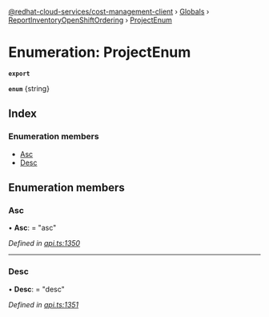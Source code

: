 [@redhat-cloud-services/cost-management-client](../README.md) › [Globals](../globals.md) › [ReportInventoryOpenShiftOrdering](../modules/reportinventoryopenshiftordering.md) › [ProjectEnum](reportinventoryopenshiftordering.projectenum.md)

# Enumeration: ProjectEnum

**`export`** 

**`enum`** {string}

## Index

### Enumeration members

* [Asc](reportinventoryopenshiftordering.projectenum.md#asc)
* [Desc](reportinventoryopenshiftordering.projectenum.md#desc)

## Enumeration members

###  Asc

• **Asc**: = "asc"

*Defined in [api.ts:1350](https://github.com/RedHatInsights/javascript-clients/blob/master/packages/cost-management/api.ts#L1350)*

___

###  Desc

• **Desc**: = "desc"

*Defined in [api.ts:1351](https://github.com/RedHatInsights/javascript-clients/blob/master/packages/cost-management/api.ts#L1351)*

